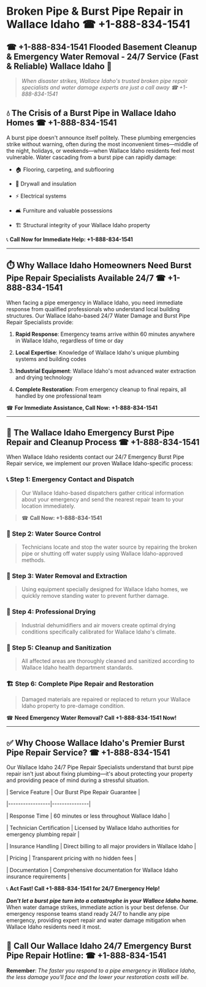 # Broken Pipe & Burst Pipe Repair in Wallace Idaho ☎ +1-888-834-1541  
## ☎ +1-888-834-1541 Flooded Basement Cleanup & Emergency Water Removal - 24/7 Service (Fast & Reliable) Wallace Idaho 🚨  

> *When disaster strikes, Wallace Idaho's trusted broken pipe repair specialists and water damage experts are just a call away ☎ +1-888-834-1541*  

## 💧 The Crisis of a Burst Pipe in Wallace Idaho Homes ☎ +1-888-834-1541  

A burst pipe doesn't announce itself politely. These plumbing emergencies strike without warning, often during the most inconvenient times—middle of the night, holidays, or weekends—when Wallace Idaho residents feel most vulnerable. Water cascading from a burst pipe can rapidly damage:  

* 🏠 Flooring, carpeting, and subflooring  
* 🧱 Drywall and insulation  
* ⚡ Electrical systems  
* 🛋️ Furniture and valuable possessions  
* 🏗️ Structural integrity of your Wallace Idaho property  

📞 **Call Now for Immediate Help: +1-888-834-1541**  

---  

## ⏱️ Why Wallace Idaho Homeowners Need Burst Pipe Repair Specialists Available 24/7 ☎ +1-888-834-1541  

When facing a pipe emergency in Wallace Idaho, you need immediate response from qualified professionals who understand local building structures. Our Wallace Idaho-based 24/7 Water Damage and Burst Pipe Repair Specialists provide:  

1. **Rapid Response**: Emergency teams arrive within 60 minutes anywhere in Wallace Idaho, regardless of time or day  
2. **Local Expertise**: Knowledge of Wallace Idaho's unique plumbing systems and building codes  
3. **Industrial Equipment**: Wallace Idaho's most advanced water extraction and drying technology  
4. **Complete Restoration**: From emergency cleanup to final repairs, all handled by one professional team  

☎ **For Immediate Assistance, Call Now: +1-888-834-1541**  

---  

## 🔧 The Wallace Idaho Emergency Burst Pipe Repair and Cleanup Process ☎ +1-888-834-1541  

When Wallace Idaho residents contact our 24/7 Emergency Burst Pipe Repair service, we implement our proven Wallace Idaho-specific process:  

### 📞 Step 1: Emergency Contact and Dispatch  
> Our Wallace Idaho-based dispatchers gather critical information about your emergency and send the nearest repair team to your location immediately.  
> ☎ **Call Now: +1-888-834-1541**  

### 🚿 Step 2: Water Source Control  
> Technicians locate and stop the water source by repairing the broken pipe or shutting off water supply using Wallace Idaho-approved methods.  

### 🌊 Step 3: Water Removal and Extraction  
> Using equipment specially designed for Wallace Idaho homes, we quickly remove standing water to prevent further damage.  

### 💨 Step 4: Professional Drying  
> Industrial dehumidifiers and air movers create optimal drying conditions specifically calibrated for Wallace Idaho's climate.  

### 🧼 Step 5: Cleanup and Sanitization  
> All affected areas are thoroughly cleaned and sanitized according to Wallace Idaho health department standards.  

### 🏗️ Step 6: Complete Pipe Repair and Restoration  
> Damaged materials are repaired or replaced to return your Wallace Idaho property to pre-damage condition.  

☎ **Need Emergency Water Removal? Call +1-888-834-1541 Now!**  

---  

## ✅ Why Choose Wallace Idaho's Premier Burst Pipe Repair Service? ☎ +1-888-834-1541  

Our Wallace Idaho 24/7 Pipe Repair Specialists understand that burst pipe repair isn't just about fixing plumbing—it's about protecting your property and providing peace of mind during a stressful situation.  

| Service Feature | Our Burst Pipe Repair Guarantee |  
|-----------------|---------------|  
| Response Time | 60 minutes or less throughout Wallace Idaho |  
| Technician Certification | Licensed by Wallace Idaho authorities for emergency plumbing repair |  
| Insurance Handling | Direct billing to all major providers in Wallace Idaho |  
| Pricing | Transparent pricing with no hidden fees |  
| Documentation | Comprehensive documentation for Wallace Idaho insurance requirements |  

📞 **Act Fast! Call +1-888-834-1541 for 24/7 Emergency Help!**  

***Don't let a burst pipe turn into a catastrophe in your Wallace Idaho home.*** When water damage strikes, immediate action is your best defense. Our emergency response teams stand ready 24/7 to handle any pipe emergency, providing expert repair and water damage mitigation when Wallace Idaho residents need it most.  

## 📱 Call Our Wallace Idaho 24/7 Emergency Burst Pipe Repair Hotline: ☎ +1-888-834-1541  

**Remember**: *The faster you respond to a pipe emergency in Wallace Idaho, the less damage you'll face and the lower your restoration costs will be.*